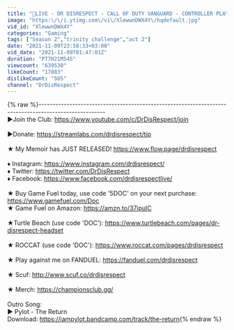 ```yaml
---
title: "🔴LIVE - DR DISRESPECT - CALL OF DUTY VANGUARD - CONTROLLER PLAYER"
image: "https:\/\/i.ytimg.com\/vi\/XlewwnDWX4Y\/hqdefault.jpg"
vid_id: "XlewwnDWX4Y"
categories: "Gaming"
tags: ["Season 2","trinity challenge","act 2"]
date: "2021-11-09T23:58:33+03:00"
vid_date: "2021-11-09T01:47:01Z"
duration: "PT7H21M54S"
viewcount: "639530"
likeCount: "17883"
dislikeCount: "505"
channel: "DrDisRespect"
---
```

{% raw %}------------------------------------------------------------------------------------------------------<br />►Join the Club: <a rel="nofollow" target="blank" href="https://www.youtube.com/c/DrDisRespect/join">https://www.youtube.com/c/DrDisRespect/join</a><br /><br />►Donate: <a rel="nofollow" target="blank" href="https://streamlabs.com/drdisrespect/tip">https://streamlabs.com/drdisrespect/tip</a><br /><br />★ My Memoir has JUST RELEASED! <a rel="nofollow" target="blank" href="https://www.flow.page/drdisrespect">https://www.flow.page/drdisrespect</a><br /><br />♦ Instagram: <a rel="nofollow" target="blank" href="https://www.instagram.com/drdisrespect/">https://www.instagram.com/drdisrespect/</a><br />♦ Twitter: <a rel="nofollow" target="blank" href="https://twitter.com/DrDisRespect">https://twitter.com/DrDisRespect</a><br />♦ Facebook: <a rel="nofollow" target="blank" href="https://www.facebook.com/drdisrespectlive/">https://www.facebook.com/drdisrespectlive/</a><br /><br />★ Buy Game Fuel today, use code '5DOC' on your next purchase: <a rel="nofollow" target="blank" href="https://www.gamefuel.com/Doc">https://www.gamefuel.com/Doc</a> <br />★ Game Fuel on Amazon: <a rel="nofollow" target="blank" href="https://amzn.to/37ipulC">https://amzn.to/37ipulC</a><br /><br />★Turtle Beach (use code 'DOC'): <a rel="nofollow" target="blank" href="https://www.turtlebeach.com/pages/dr-disrespect-headset">https://www.turtlebeach.com/pages/dr-disrespect-headset</a><br /><br />★ ROCCAT (use code 'DOC'): <a rel="nofollow" target="blank" href="https://www.roccat.com/pages/drdisrespect">https://www.roccat.com/pages/drdisrespect</a><br /><br />★ Play against me on FANDUEL: <a rel="nofollow" target="blank" href="https://fanduel.com/drdisrespect">https://fanduel.com/drdisrespect</a><br /><br />★ Scuf: <a rel="nofollow" target="blank" href="http://www.scuf.co/drdisrespect">http://www.scuf.co/drdisrespect</a><br /><br />★ Merch: <a rel="nofollow" target="blank" href="https://championsclub.gg/">https://championsclub.gg/</a><br /><br />Outro Song:<br />► Pylot - The Return<br />Download: <a rel="nofollow" target="blank" href="https://iampylot.bandcamp.com/track/the-return">https://iampylot.bandcamp.com/track/the-return</a>{% endraw %}
